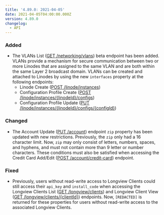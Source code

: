 ```yaml
---
title: '4.89.0: 2021-04-05'
date: 2021-04-05T04:00:00.000Z
version: 4.89.0
changelog:
  - API
---
```


### Added

- The VLANs List ([GET /networking/vlans](https://www.linode.com/docs/api/networking/#vlans-list)) beta endpoint has been added. VLANs provide a mechanism for secure communication between two or more Linodes that are assigned to the same VLAN and are both within the same Layer 2 broadcast domain. VLANs can be created and attached to Linodes by using the new `interfaces` property at the following endpoints:
  - Linode Create ([POST /linode/instances](https://www.linode.com/docs/api/linode-instances/#linode-create))
  - Configuration Profile Create ([POST /linode/instances/{linodeId}/configs](https://www.linode.com/docs/api/linode-instances/#configuration-profile-create))
  - Configuration Profile Update ([PUT /linode/instances/{linodeId}/configs/{configId}](https://www.linode.com/docs/api/linode-instances/#configuration-profile-update))

### Changed

- The Account Update ([PUT /account](https://www.linode.com/docs/api/account/#account-update)) endpoint `zip` property has been updated with new restrictions. Previously, the `zip` only had a 16 character limit. Now, `zip` may only consist of letters, numbers, spaces, and hyphens, and must not contain more than 9 letter or number characters. These conditions must also be satisfied when accessing the Credit Card Add/Edit ([POST /account/credit-card](https://www.linode.com/docs/api/account/#credit-card-addedit)) endpoint.

### Fixed

- Previously, users without read-write access to Longview Clients could still access their `api_key` and `install_code` when accessing the Longview Clients List ([GET /longview/clients](https://www.linode.com/docs/api/longview/#longview-clients-list)) and Longview Client View ([GET /longview/clients/{clientId}](https://www.linode.com/docs/api/longview/#longview-client-view)) endpoints. Now, `[REDACTED]` is returned for these properties for users without read-write access to the associated Longview Clients.
